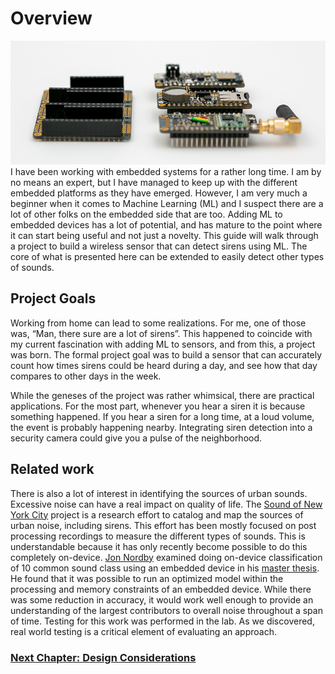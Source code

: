 # Overview

![boards](./media/artsy.jpg)
I have been working with embedded systems for a rather long  time. I am by no means an expert, but I have managed to keep up with the different embedded platforms as they have emerged. However, I am very much a beginner  when it comes to Machine Learning (ML) and I suspect there are a lot of other folks on the embedded side that are too. Adding ML to embedded devices has a lot of potential, and has mature to the point where it can start being useful and not just a novelty. This guide will walk through a project to build a wireless sensor that can detect sirens using ML. The core of what is presented here can be extended to easily detect other types of sounds.

## Project Goals
Working from home can lead to some realizations. For me, one of those was, “Man, there sure are a lot of sirens”. This happened to coincide with my current fascination with adding ML to sensors, and from this, a project was born. The formal project goal was to build a sensor that can accurately count how times sirens could be heard during a day, and see how that day compares to other days in the week.

While the geneses of the project was rather whimsical, there are practical applications. For the most part, whenever you hear a siren it is because something happened. If you hear a siren for a long time, at a loud volume, the event is probably happening nearby. Integrating siren detection into a security camera could give you a pulse of the neighborhood. 

## Related work
There is also a lot of interest in identifying the sources of urban sounds. Excessive noise can have a real impact on quality of life. The [Sound of New York City](https://wp.nyu.edu/sonyc/) project is a research effort to catalog and map the sources of urban noise, including sirens. This effort has been mostly focused on post processing recordings to measure the different types of sounds. This is understandable because it has only recently become possible to do this completely on-device. [Jon Nordby](https://www.jonnor.com/tag/environmental-sound-classification/) examined doing on-device classification of 10 common sound class using an embedded device in his [master thesis](https://github.com/jonnor/ESC-CNN-microcontroller). He found that it was possible to run an optimized model within the processing and memory constraints of an embedded device. While there was some reduction in accuracy, it would work well enough to provide an understanding of the largest contributors to overall noise throughout a span of time. Testing for this work was performed in the lab. As we discovered, real world testing is a critical element of evaluating an approach.

### [Next Chapter: Design Considerations](./design.md)